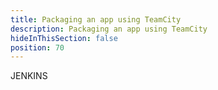 ```yaml
---
title: Packaging an app using TeamCity
description: Packaging an app using TeamCity
hideInThisSection: false
position: 70
---
```


JENKINS